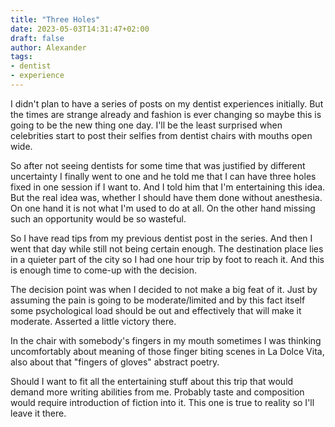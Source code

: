 ```yaml
---
title: "Three Holes"
date: 2023-05-03T14:31:47+02:00
draft: false
author: Alexander
tags:
- dentist
- experience
---
```


I didn't plan to have a series of posts on my dentist experiences initially.
But the times are strange already and fashion is ever changing
so maybe this is going to be the new thing one day.
I'll be the least surprised when celebrities start to post their
selfies from dentist chairs with mouths open wide.

So after not seeing dentists for some time that was justified by different uncertainty
I finally went to one and he told me that I can have three holes fixed in one session if I want to.
And I told him that I'm entertaining this idea.
But the real idea was, whether I should have them done without anesthesia.
On one hand it is not what I'm used to do at all. On the other hand missing
such an opportunity would be so wasteful.

So I have read tips from my previous dentist post in the series.
And then I went that day while still not being certain enough.
The destination place lies in a quieter part of the city so I had one hour trip by foot to reach it.
And this is enough time to come-up with the decision.

The decision point was when I decided to not make a big feat of it.
Just by assuming the pain is going to be moderate/limited and by this fact itself some psychological load should be out and effectively that will make it moderate.
Asserted a little victory there.

In the chair with somebody's fingers in my mouth sometimes I was thinking uncomfortably about meaning of those finger biting scenes in La Dolce Vita, also about that "fingers of gloves" abstract poetry.

Should I want to fit all the entertaining stuff about this trip that would demand more writing abilities from me.
Probably taste and composition would require introduction of fiction into it.
This one is true to reality so I'll leave it there.
